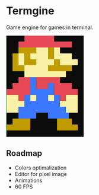 # Termgine
Game engine for games in terminal.

![Mario](Docs/mario.png)

## Roadmap

* Colors optimalization
* Editor for pixel image
* Animations
* 60 FPS